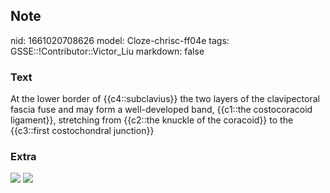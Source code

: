 ## Note
nid: 1661020708626
model: Cloze-chrisc-ff04e
tags: GSSE::!Contributor::Victor_Liu
markdown: false

### Text
<div>
  At the lower border of {{c4::subclavius}} the two layers of the
  clavipectoral fascia fuse and may form a well-developed band,
  {{c1::the costocoracoid ligament}}, stretching from {{c2::the
  knuckle of the coracoid}} to the {{c3::first costochondral
  junction}}
</div>

### Extra
<img src="paste-59da307a7f8fc62b0b25f8d0d69a45f95daf0442.jpg">
<img src="060717_0233_FasciaePact1.jpg">
